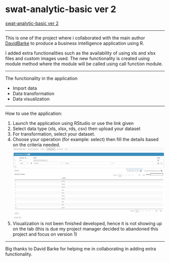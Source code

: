 # swat-analytic-basic ver 2

[swat-analytic-basic ver 2](https://mackykavinsky.shinyapps.io/swat-analytic-intermmediate/) 

---

This is one of the project where i collaborated with the main author [DavidBarke](https://github.com/DavidBarke/shinyplyr) to produce a business intelligence application using R.

I added extra functionalities such as the availability of using xls and xlsx files and custom images used. The new functionality is created using module method where the module will be called using call function module.

---

The functionality in the application
- Import data
- Data transformation
- Data visualization

---

How to use the application:

1. Launch the application using RStudio or use the link given
2. Select data type (xls, xlsx, rds, csv) then upload your dataset
3. For transformation, select your dataset.
4. Choose your operation (for example: select) then fill the details based on the criteria needed. ![transformation](transformation.png)
5. Visualization is not been finished developed, hence it is not showing up on the tab (this is due my project manager decided to abandoned this project and focus on version 1)

---

Big thanks to David Barke for helping me in collaborating in adding extra functionality. 
